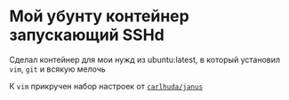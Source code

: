 # Мой убунту контейнер запускающий SSHd

Сделал контейнер для мои нужд из ubuntu:latest, в который установил `vim`, `git` и всякую мелочь

К `vim` прикручен набор настроек от [`carlhuda/janus`](https://github.com/carlhuda/janus)


